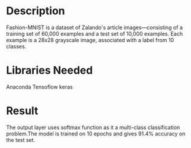 # Description
Fashion-MNIST is a dataset of Zalando's article images—consisting of a training set of 60,000 examples and a test set of 10,000 examples. Each example is a 28x28 grayscale image, associated with a label from 10 classes. 
# Libraries Needed
Anaconda
Tensoflow 
keras
# Result
The output layer uses softmax function as it a multi-class classification problem.The model is trained on 10 epochs and gives 91.4% accuracy on the test set.
